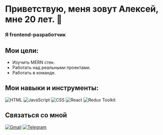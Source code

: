 # Приветствую, меня зовут Алексей, мне 20 лет. 👋

### Я frontend-разработчик

## Мои цели:

* Изучить MERN стек.
* Работать над реальными проектами.
* Работать в команде.

## Мои навыки и инструменты:

![HTML](https://img.shields.io/badge/html-%23E34F26.svg?style=for-the-badge&logo=html5&logoColor=white)
![JavaScript](https://img.shields.io/badge/javascript-%23323330.svg?style=for-the-badge&logo=javascript&logoColor=%23F7DF1E)
![CSS](https://img.shields.io/badge/css-%231572B6.svg?style=for-the-badge&logo=css3&logoColor=white)
![React](https://img.shields.io/badge/react-%2320232a.svg?style=for-the-badge&logo=react&logoColor=%2361DAFB)
![Redux Toolkit](https://img.shields.io/badge/redux_toolkit-%23593d88.svg?style=for-the-badge&logo=redux&logoColor=white)

## Связаться со мной

[![Gmail](https://img.shields.io/badge/Gmail-D14836?style=for-the-badge&logo=gmail&logoColor=white)](mailto:tuxone1306@gmail.com)
[![Telegram](https://img.shields.io/badge/Telegram-2CA5E0?style=for-the-badge&logo=telegram&logoColor=white)](https://t.me/tuxoneee)

<!--
**TutrinAlexey/TutrinAlexey** is a ✨ _special_ ✨ repository because its `README.md` (this file) appears on your GitHub profile.

Here are some ideas to get you started:

- 🔭 I’m currently working on ...
- 🌱 I’m currently learning ...
- 👯 I’m looking to collaborate on ...
- 🤔 I’m looking for help with ...
- 💬 Ask me about ...
- 📫 How to reach me: ...
- 😄 Pronouns: ...
- ⚡ Fun fact: ...
-->

